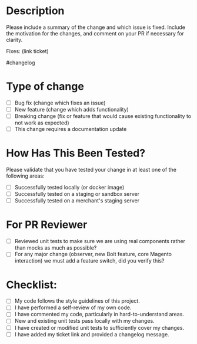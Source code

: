 # Description
Please include a summary of the change and which issue is fixed. Include the motivation for the changes, and comment on your PR if necessary for clarity.

Fixes: (link ticket)

#changelog

# Type of change

- [ ] Bug fix (change which fixes an issue)
- [ ] New feature (change which adds functionality)
- [ ] Breaking change (fix or feature that would cause existing functionality to not work as expected)
- [ ] This change requires a documentation update

# How Has This Been Tested?

Please validate that you have tested your change in at least one of the following areas:

- [ ] Successfully tested locally (or docker image)
- [ ] Successfully tested on a staging or sandbox server
- [ ] Successfully tested on a merchant's staging server

# For PR Reviewer 

- [ ] Reviewed unit tests to make sure we are using real components rather than mocks as much as possible?
- [ ] For any major change (observer, new Bolt feature, core Magento interaction) we must add a feature switch, did you verify this?

# Checklist:

- [ ] My code follows the style guidelines of this project.
- [ ] I have performed a self-review of my own code.
- [ ] I have commented my code, particularly in hard-to-understand areas.
- [ ] New and existing unit tests pass locally with my changes.
- [ ] I have created or modified unit tests to sufficiently cover my changes.
- [ ] I have added my ticket link and provided a changelog message.
